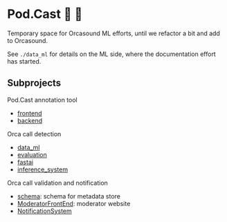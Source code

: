 # Pod.Cast 🎱 🐋

Temporary space for Orcasound ML efforts, until we refactor a bit and add to Orcasound. 

See `./data_ml` for details on the ML side, where the documentation effort has started. 

## Subprojects

Pod.Cast annotation tool

- [frontend](frontend)
- [backend](backend)

Orca call detection

- [data_ml](data_ml) 
- [evaluation](evaluation)
- [fastai](fastai)
- [inference_system](inference_system)

Orca call validation and notification

- [schema](schema): schema for metadata store
- [ModeratorFrontEnd](ModeratorFrontEnd): moderator website
- [NotificationSystem](NotificationSystem)